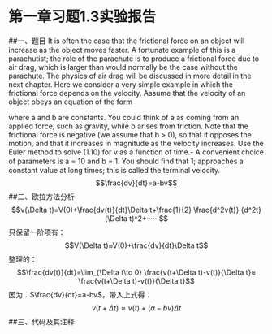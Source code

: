 # **第一章习题1.3实验报告** #
##一、题目
It is often the case that the frictional force on an object will increase as the object moves faster. A fortunate example of this is a parachutist; the role of the parachute is to produce a frictional force due to air drag, which is larger than would normally be the case without the parachute. The physics of air drag will be discussed in more detail in the next chapter. Here we consider a very simple example in which the frictional force depends on the velocity. Assume that the velocity of an object obeys an equation of the form


where a and b are constants. You could think of a as coming from an applied force, such as gravity, while b arises from friction. Note that the frictional force is negative (we assume that b > 0), so that it opposes the motion, and that it increases in magnitude as the velocity increases. Use the Euler method to solve (1.10) for v as a function of time.- A convenient choice of parameters is a = 10 and b = 1. You should ﬁnd that 1; approaches a constant value at long times; this is called the terminal velocity.
$$\frac{dv}{dt}=a-bv$$
##二、欧拉方法分析
$$v(\Delta t)=V(0)+\frac{dv(t)}{dt}\Delta t+\frac{1}{2} \frac{d^2v(t)} {d^2t}(\Delta t)^2+······$$
只保留一阶项有：
$$V(\Delta t)≈V(0)+\frac{dv}{dt}\Delta t$$整理的：
$$\frac{dv(t)}{dt}=\lim_{\Delta t\to 0} \frac{v(t+\Delta t)-v(t)}{\Delta t}≈ \frac{v(t+\Delta t)-v(t)}{\Delta t}$$
因为：$\frac{dv}{dt}=a-bv$，带入上式得：
$$v(t+\Delta t)≈v(t)+(a-bv)\Delta t$$
##三、代码及其注释



